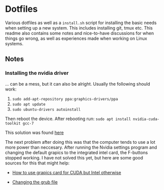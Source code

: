 # Dotfiles
Various dotfiles as well as a `install.sh` script for installing
the basic needs when setting up a new system. This includes installing
git, tmux etc. This readme also contains some notes and nice-to-have
discussions for when things go wrong, as well as experiences made
when working on Linux systems.

## Notes
### Installing the nvidia driver
... can be a mess, but it can also be alright. Usually the following
should work:

1. `sudo add-apt-repository ppa:graphics-drivers/ppa`
2. `sudo apt update`
3. `sudo ubuntu-drivers autoinstall`

Then reboot the device. After rebooting run:
`sudo apt install nvidia-cuda-toolkit gcc-7`

This solution was found [here](https://askubuntu.com/questions/1028830/how-do-i-install-cuda-on-ubuntu-18-04)

The next problem after doing this was that the computer tends to use a
lot more power than neccesary. After running the Nvidia settings
program and changing the default grapics to the integrated intel card,
the F-buttons stopped working. I have not solved this yet, but here
are some good sources for this that might help:

* [How to use grapics card for CUDA but Intel otherwise](https://gist.github.com/alexlee-gk/76a409f62a53883971a18a11af93241b)

* [Changing the grub file](https://askubuntu.com/questions/866437/function-keys-do-not-work-brightness-sound-ubuntu-16-04)

